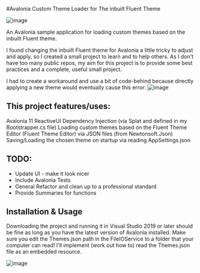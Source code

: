 #Avalonia Custom Theme Loader for The inbuilt Fluent Theme 


![image](https://github.com/user-attachments/assets/2aab8fee-bc91-4f67-8029-d6b14f8ff162)

An Avalonia sample application for loading custom themes based on the inbuilt Fluent theme.

I found changing the inbuilt Fluent theme for Avalonia a little tricky to adjust and apply, so I created a small project to learn and to help others. As I don't have too many public repos, my aim for this project is to provide some best practices and a complete, useful small project.

I had to create a workaround and use a bit of code-behind because directly applying a new theme would eventually cause this error:
![image](https://github.com/user-attachments/assets/c1301cb8-abdb-4053-8a63-913ac6494b0e)


## This project features/uses:

Avalonia 11
ReactiveUI
Dependency Injection (via Splat and defined in my Bootstrapper.cs file)
Loading custom themes based on the Fluent Theme Editor (Fluent Theme Editor) via JSON files (from Newtonsoft.Json)
Saving/Loading the chosen theme on startup via reading AppSettings.json

## TODO:

* Update UI - make it look nicer
* Include Avalonia Tests
* General Refactor and clean up to a professional standard
* Provide Summaries for functions

## Installation & Usage

Downloading the project and running it in Visual Studio 2019 or later should be fine as long as you have the latest version of Avalonia installed. Make sure you edit the Themes.json path in the FileIOService to a folder that your computer can read! I'll implement (work out how to) read the Themes.json file as an embedded resource.

![image](https://github.com/user-attachments/assets/6bc854d5-3ed4-4dff-b3a7-e72f031506a0)



